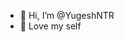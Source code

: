 - 👋 Hi, I’m @YugeshNTR 
- 👀 Love my self

<!---
YugeshNTR/YugeshNTR is a ✨ special ✨ repository because its `README.md` (this file) appears on your GitHub profile.
You can click the Preview link to take a look at your changes.
--->
